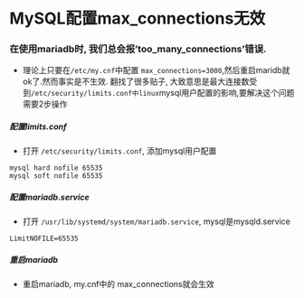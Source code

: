 # MySQL配置max_connections无效

### 在使用mariadb时, 我们总会报’too_many_connections’错误. 
* 理论上只要在`/etc/my.cnf`中配置 `max_connections=3000`,然后重启maridb就ok了.然而事实是不生效.
翻找了很多贴子, 大致意思是最大连接数受到`/etc/security/limits.conf中linux`mysql用户配置的影响,要解决这个问题需要2步操作
##### 配置limits.conf
* 打开 `/etc/security/limits.conf`, 添加mysql用户配置
```
mysql hard nofile 65535
mysql soft nofile 65535
```
##### 配置mariadb.service
* 打开 `/usr/lib/systemd/system/mariadb.service`, mysql是mysqld.service
```
LimitNOFILE=65535
```
##### 重启mariadb
* 重启mariadb, my.cnf中的 max_connections就会生效
